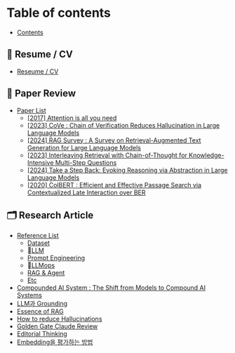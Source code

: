 # Table of contents

* [Contents](README.md)

## 🥑 Resume / CV

* [Reseume / CV](resume-cv/reseume-cv.md)

## 📄 Paper Review

* [Paper List](paper-review/paper-list/README.md)
  * [\[2017\] Attention is all you need](paper-review/paper-list/2017-attention-is-all-you-need.md)
  * [\[2023\] CoVe : Chain of Verification Reduces Hallucination in Large Language Models](paper-review/paper-list/2023-cove-chain-of-verification-reduces-hallucination-in-large-language-models.md)
  * [\[2024\] RAG Survey : A Survey on Retrieval-Augmented Text Generation for Large Language Models](paper-review/paper-list/2024-rag-survey-a-survey-on-retrieval-augmented-text-generation-for-large-language-models.md)
  * [\[2023\] Interleaving Retrieval with Chain-of-Thought for Knowledge-Intensive Multi-Step Questions](paper-review/paper-list/2023-interleaving-retrieval-with-chain-of-thought-for-knowledge-intensive-multi-step-questions.md)
  * [\[2024\] Take a Step Back: Evoking Reasoning via Abstraction in Large Language Models](paper-review/paper-list/2024-take-a-step-back-evoking-reasoning-via-abstraction-in-large-language-models.md)
  * [\[2020\] ColBERT : Efficient and Effective Passage Search via Contextualized Late Interaction over BER](paper-review/paper-list/2020-colbert-efficient-and-effective-passage-search-via-contextualized-late-interaction-over-ber.md)

## 🗂️ Research Article

* [Reference List](research-article/reference-list/README.md)
  * [Dataset](research-article/reference-list/dataset.md)
  * [LLM](research-article/reference-list/llm.md)
  * [Prompt Engineering](research-article/reference-list/prompt-engineering.md)
  * [LLMops](research-article/reference-list/llmops.md)
  * [RAG & Agent](research-article/reference-list/rag-and-agent.md)
  * [Etc](research-article/reference-list/etc.md)
* [Compounded AI System : The Shift from Models to Compound AI Systems](research-article/compounded-ai-system-the-shift-from-models-to-compound-ai-systems.md)
* [LLM과 Grounding](research-article/llm-grounding.md)
* [Essence of RAG](research-article/essence-of-rag.md)
* [How to reduce Hallucinations](research-article/how-to-reduce-hallucinations.md)
* [Golden Gate Claude Review](research-article/golden-gate-claude-review.md)
* [Editorial Thinking](research-article/editorial-thinking.md)
* [Embedding을 평가하는 방법](research-article/embedding.md)
